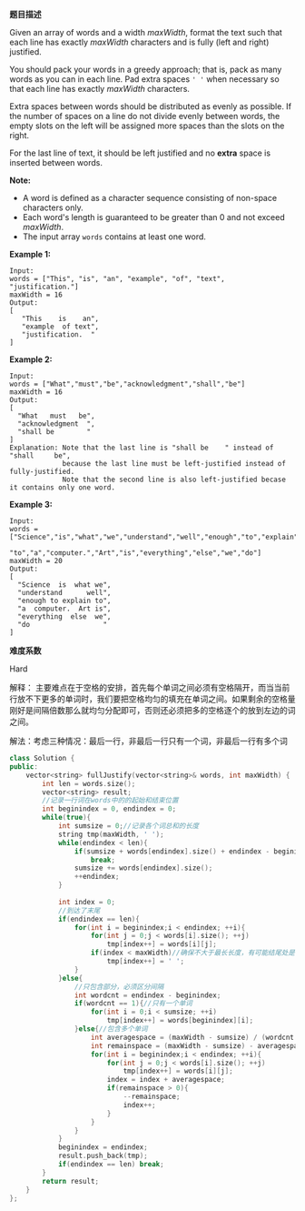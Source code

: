 **题目描述**   

Given an array of words and a width *maxWidth*, format the text such that each line has exactly *maxWidth* characters and is fully (left and right) justified.

You should pack your words in a greedy approach; that is, pack as many words as you can in each line. Pad extra spaces `' '` when necessary so that each line has exactly *maxWidth* characters.

Extra spaces between words should be distributed as evenly as possible. If the number of spaces on a line do not divide evenly between words, the empty slots on the left will be assigned more spaces than the slots on the right.

For the last line of text, it should be left justified and no **extra** space is inserted between words.

**Note:**

- A word is defined as a character sequence consisting of non-space characters only.
- Each word's length is guaranteed to be greater than 0 and not exceed *maxWidth*.
- The input array `words` contains at least one word.

**Example 1:**

```
Input:
words = ["This", "is", "an", "example", "of", "text", "justification."]
maxWidth = 16
Output:
[
   "This    is    an",
   "example  of text",
   "justification.  "
]
```

**Example 2:**

```
Input:
words = ["What","must","be","acknowledgment","shall","be"]
maxWidth = 16
Output:
[
  "What   must   be",
  "acknowledgment  ",
  "shall be        "
]
Explanation: Note that the last line is "shall be    " instead of "shall     be",
             because the last line must be left-justified instead of fully-justified.
             Note that the second line is also left-justified becase it contains only one word.
```

**Example 3:**

```
Input:
words = ["Science","is","what","we","understand","well","enough","to","explain",
         "to","a","computer.","Art","is","everything","else","we","do"]
maxWidth = 20
Output:
[
  "Science  is  what we",
  "understand      well",
  "enough to explain to",
  "a  computer.  Art is",
  "everything  else  we",
  "do                  "
]
```

 **难度系数**    

Hard

解释： 主要难点在于空格的安排，首先每个单词之间必须有空格隔开，而当当前行放不下更多的单词时，我们要把空格均匀的填充在单词之间。如果剩余的空格量刚好是间隔倍数那么就均匀分配即可，否则还必须把多的空格逐个的放到左边的词之间。 

解法：考虑三种情况：最后一行，非最后一行只有一个词，非最后一行有多个词

```c++
class Solution {
public:
    vector<string> fullJustify(vector<string>& words, int maxWidth) {
        int len = words.size();
        vector<string> result;
        //记录一行词在words中的的起始和结束位置
        int beginindex = 0, endindex = 0;
        while(true){
            int sumsize = 0;//记录各个词总和的长度
            string tmp(maxWidth, ' ');
            while(endindex < len){
                if(sumsize + words[endindex].size() + endindex - beginindex > maxWidth)
                    break;
                sumsize += words[endindex].size();
                ++endindex;
            }
            
            int index = 0;
            //到达了末尾
            if(endindex == len){
                for(int i = beginindex;i < endindex; ++i){
                    for(int j = 0;j < words[i].size(); ++j)
                        tmp[index++] = words[i][j];
                    if(index < maxWidth)//确保不大于最长长度，有可能结尾处是字符，非空格
                        tmp[index++] = ' ';
                }
            }else{
                //只包含部分，必须区分间隔
                int wordcnt = endindex - beginindex;
                if(wordcnt == 1){//只有一个单词
                    for(int i = 0;i < sumsize; ++i)
                        tmp[index++] = words[beginindex][i];
                }else{//包含多个单词
                    int averagespace = (maxWidth - sumsize) / (wordcnt - 1);//平均空格
                    int remainspace = (maxWidth - sumsize) - averagespace * (wordcnt - 1);//剩余空格，逐个的将空格从左向右添加到字符串中
                    for(int i = beginindex;i < endindex; ++i){
                        for(int j = 0;j < words[i].size(); ++j)
                            tmp[index++] = words[i][j];
                        index = index + averagespace;
                        if(remainspace > 0){
                            --remainspace;
                            index++;
                        }
                    }
                }
            }
            beginindex = endindex;
            result.push_back(tmp);
            if(endindex == len) break;
        }
        return result;
    }
};
```
